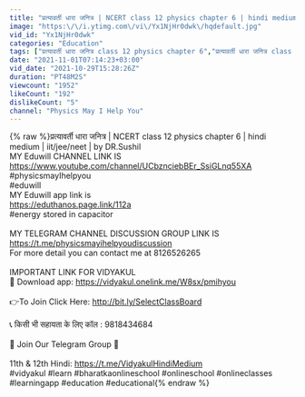 ```yaml
---
title: "प्रत्यावर्ती धारा जनित्र | NCERT class 12 physics chapter 6 | hindi medium | iit\/jee\/neet |"
image: "https:\/\/i.ytimg.com\/vi\/Yx1NjHr0dwk\/hqdefault.jpg"
vid_id: "Yx1NjHr0dwk"
categories: "Education"
tags: ["प्रत्यावर्ती धारा जनित्र class 12 physics chapter 6","प्रत्यावर्ती धारा जनित्र class 12 physics","प्रत्यावर्ती धारा जनित्र"]
date: "2021-11-01T07:14:23+03:00"
vid_date: "2021-10-29T15:28:26Z"
duration: "PT48M2S"
viewcount: "1952"
likeCount: "192"
dislikeCount: "5"
channel: "Physics May I Help You"
---
```

{% raw %}प्रत्यावर्ती धारा जनित्र | NCERT class 12 physics chapter 6 | hindi medium | iit/jee/neet | by DR.Sushil<br />MY Eduwill CHANNEL LINK IS <br /><a rel="nofollow" target="blank" href="https://www.youtube.com/channel/UCbznciebBEr_SsiGLnq55XA">https://www.youtube.com/channel/UCbznciebBEr_SsiGLnq55XA</a><br />#physicsmayIhelpyou<br />#eduwill<br />MY Eduwill app link is<br /><a rel="nofollow" target="blank" href="https://eduthanos.page.link/112a">https://eduthanos.page.link/112a</a><br />#energy stored in capacitor<br /><br />MY TELEGRAM CHANNEL DISCUSSION GROUP LINK IS<br /><a rel="nofollow" target="blank" href="https://t.me/physicsmayihelpyoudiscussion">https://t.me/physicsmayihelpyoudiscussion</a><br />For more detail you can contact me  at 8126526265<br /><br />IMPORTANT LINK FOR VIDYAKUL<br />🚀 Download app: <a rel="nofollow" target="blank" href="https://vidyakul.onelink.me/W8sx/pmihyou">https://vidyakul.onelink.me/W8sx/pmihyou</a><br /><br />👉To Join Click Here: <a rel="nofollow" target="blank" href="http://bit.ly/SelectClassBoard">http://bit.ly/SelectClassBoard</a><br /><br />📞  किसी भी सहायता के लिए कॉल :  9818434684<br /><br />📢 Join Our Telegram Group 🔔<br /><br />11th &amp; 12th Hindi: <a rel="nofollow" target="blank" href="https://t.me/VidyakulHindiMedium">https://t.me/VidyakulHindiMedium</a><br />#vidyakul #learn #bharatkaonlineschool #onlineschool #onlineclasses #learningapp #education #educational{% endraw %}
